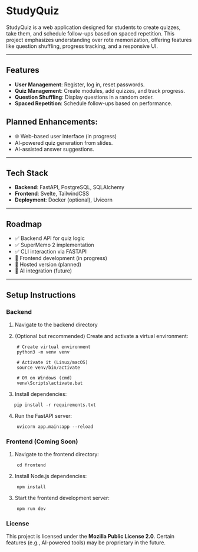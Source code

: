 # StudyQuiz

StudyQuiz is a web application designed for students to create quizzes, take them, and schedule follow-ups based on spaced repetition. This project emphasizes understanding over rote memorization, offering features like question shuffling, progress tracking, and a responsive UI.

---

## Features
- **User Management**: Register, log in, reset passwords.
- **Quiz Management**: Create modules, add quizzes, and track progress.
- **Question Shuffling**: Display questions in a random order.
- **Spaced Repetition**: Schedule follow-ups based on performance.

## Planned Enhancements:
  - 🌐 Web-based user interface (in progress) 
  - AI-powered quiz generation from slides.
  - AI-assisted answer suggestions.

---

## Tech Stack
- **Backend**: FastAPI, PostgreSQL, SQLAlchemy
- **Frontend**: Svelte, TailwindCSS
- **Deployment**: Docker (optional), Uvicorn

---
## Roadmap
- ✅ Backend API for quiz logic
- ✅ SuperMemo 2 implementation
- ✅ CLI interaction via FASTAPI
- 🔲 Frontend development (in progress)
- 🔲 Hosted version (planned)
- 🔲 AI integration (future)
---

## Setup Instructions

### Backend
1. Navigate to the backend directory

2. (Optional but recommended) Create and activate a virtual environment:
```
    # Create virtual environment
    python3 -m venv venv

    # Activate it (Linux/macOS)
    source venv/bin/activate

    # OR on Windows (cmd)
    venv\Scripts\activate.bat
```

3. Install dependencies:
```
   pip install -r requirements.txt
```
4. Run the FastAPI server:
```
    uvicorn app.main:app --reload
```
### Frontend (Coming Soon)
1. Navigate to the frontend directory:
```
    cd frontend
```
2. Install Node.js dependencies:
```
    npm install
```
3. Start the frontend development server:
```
    npm run dev
```

### License
This project is licensed under the **Mozilla Public License 2.0**. Certain features (e.g., AI-powered tools) may be proprietary in the future.







